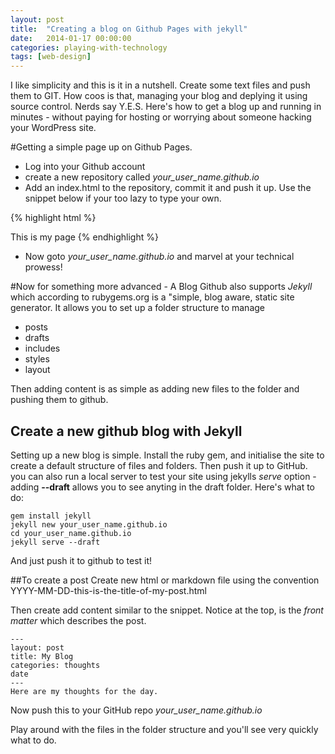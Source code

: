 ```yaml
---
layout: post
title:  "Creating a blog on Github Pages with jekyll"
date:   2014-01-17 00:00:00
categories: playing-with-technology
tags: [web-design]
---
```

I like simplicity and this is it in a nutshell. Create some text files and push them to GIT. How coos is that, managing your blog and deplying it using source control. Nerds say Y.E.S. Here's how to get a blog up and running in minutes - without paying for hosting or worrying about someone hacking your WordPress site.

#Getting a simple page up on Github Pages.
- Log into your Github account
- create a new repository called  *your_user_name.github.io*
- Add an index.html to the repository, commit it and push it up. Use the snippet below if your too lazy to type your own.

{% highlight html %}
<!DOCTYPE HTML>
<html>
<body>
	This is my page
</body>
</html>
{% endhighlight %}


- Now goto *your_user_name.github.io* and marvel at your technical prowess!

#Now for something more advanced - A Blog
Github also supports *Jekyll* which according to rubygems.org is a "simple, blog aware, static site generator. It allows you to set up a folder structure to manage 
- posts
- drafts
- includes
- styles
- layout

Then adding content is as simple as adding new files to the folder and pushing them to github. 

## Create a new github blog with Jekyll
Setting up a new blog is simple. Install the ruby gem, and initialise the site to create a default structure of files and folders. Then push it up to GitHub. you can also run a local server to test your site using jekylls *serve* option - adding **--draft** allows you to see anyting in the draft folder. Here's what to do:

	gem install jekyll
	jekyll new your_user_name.github.io
	cd your_user_name.github.io
	jekyll serve --draft
	
And just push it to github to test it!

##To create a post
Create new html or markdown file using the convention YYYY-MM-DD-this-is-the-title-of-my-post.html

Then create add content similar to the snippet. Notice at the top, is the *front matter* which describes the post.

	---
	layout: post
	title: My Blog
	categories: thoughts
	date	
	---
	Here are my thoughts for the day.


Now push this to your GitHub repo *your_user_name.github.io*

Play around with the files in the folder structure and you'll see very quickly what to do.